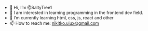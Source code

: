 - 👋 Hi, I’m @SaltyTree1
- 👀 I am interested in learning programming in the frontend dev field.
- 🌱 I’m currently learning html, css, js, react and other
- 📫 How to reach me: nikitko.uiux@gmail.com

